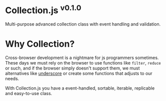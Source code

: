 # Collection.js <sup>v0.1.0</sup>

Multi-purpose advanced collection class with event handling and validation.

# Why Collection?

Cross-browser development is a nightmare for js programmers sometimes. These days we must rely on the browser to use functions like ```filter```, ```reduce``` or such, and if the browser simply doesn't support them, we must alternatives like [underscore](http://underscorejs.org/) or create some functions that adjusts to our needs.

With Collection.js you have a event-handled, sortable, iterable, replicable and easy-to-use class.
